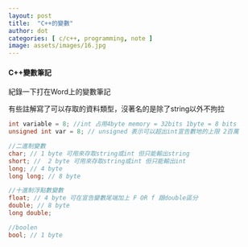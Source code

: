 ```yaml
---
layout: post
title:  "C++的變數"
author: dot
categories: [ c/c++, programming, note ]
image: assets/images/16.jpg
---
```


#### C++變數筆記



紀錄一下打在Word上的變數筆記

有些註解寫了可以存取的資料類型，沒著名的是除了string以外不拘拉



```c
int variable = 8; //int 占用4byte memory = 32bits 1byte = 8 bits
unsigned int var = 8; // unsigned 表示可以超出int宣告數地的上限 2百萬

//二進制變數
char; // 1 byte 可用來存取string或int 但只能輸出string
short; //  2 byte 可用來存取string或int 但只能輸出int
long; // 4 byte
long long; // 8 byte

//十進制浮點數變數
float; // 4 byte 可在宣告變數尾端加上 F OR f 跟double區分
double; // 8 byte
long double;

//boolen
bool; // 1 byte
```